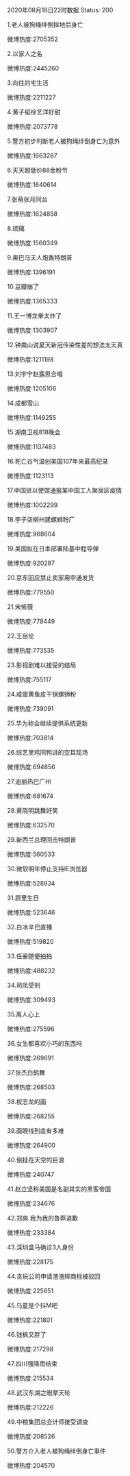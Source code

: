 2020年08月18日22时数据
Status: 200

1.老人被狗绳绊倒摔地后身亡

微博热度:2705352

2.以家人之名

微博热度:2445260

3.向往的宅生活

微博热度:2211227

4.黄子韬徐艺洋好甜

微博热度:2073778

5.警方初步判断老人被狗绳绊倒身亡为意外

微博热度:1663287

6.天天超低价88金粉节

微博热度:1640614

7.张萌张月同台

微博热度:1624858

8.琉璃

微博热度:1560349

9.奥巴马夫人炮轰特朗普

微博热度:1396191

10.豆瓣崩了

微博热度:1365333

11.王一博龙拳太炸了

微博热度:1303907

12.钟南山说夏天新冠传染性差的想法太天真

微博热度:1211198

13.刘宇宁赵露思合唱

微博热度:1205106

14.成都雪山

微博热度:1149255

15.湖南卫视818晚会

微博热度:1137483

16.死亡谷气温创美国107年来最高纪录

微博热度:1123113

17.中国驻以使馆通报某中国工人聚居区疫情

微博热度:1002299

18.李子柒柳州建螺蛳粉厂

微博热度:968604

19.美国拟在日本部署陆基中程导弹

微博热度:920287

20.京东回应禁止卖家用申通发货

微博热度:779550

21.宋紫薇

微博热度:778449

22.王岳伦

微博热度:773535

23.影视剧难以接受的结局

微博热度:755117

24.咸蛋黄鱼皮干锅螺蛳粉

微博热度:739091

25.华为称会继续提供系统更新

微博热度:703814

26.综艺里鸡同鸭讲的空耳现场

微博热度:694856

27.迪丽热巴广州

微博热度:681674

28.黄晓明跳舞好笑

微博热度:632570

29.新西兰总理回击特朗普

微博热度:560533

30.微软明年停止支持IE浏览器

微博热度:528934

31.顾里生日

微博热度:523646

32.白冰辛巴直播

微博热度:519820

33.任豪随便拍拍

微博热度:488232

34.司凤受刑

微博热度:309493

35.离人心上

微博热度:275596

36.女生都喜欢小巧的东西吗

微博热度:269691

37.张杰白鹤舞

微博热度:268503

38.权志龙的画

微博热度:268255

39.画眼线到底有多难

微博热度:264900

40.倒挂在天空的巨浪

微博热度:240747

41.赵立坚称美国是名副其实的黑客帝国

微博热度:234676

42.郑爽 我为我的鲁莽道歉

微博热度:233384

43.深圳盒马确诊3人身份

微博热度:228175

44.贪玩公司申请渣渣辉商标被驳回

微博热度:225651

45.乌童是个抖M吧

微博热度:221801

46.钱枫又胖了

微博热度:217298

47.四川强降雨结束

微博热度:215534

48.武汉东湖之眼摩天轮

微博热度:212226

49.中粮集团总会计师接受调查

微博热度:208526

50.警方介入老人被狗绳绊倒身亡事件

微博热度:204570

